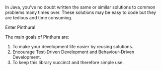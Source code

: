 In Java, you've no doubt written the same or similar solutions to common problems many times over. These solutions may be easy to code but they are tedious and time consuming.

Enter Pinthura!

The main goals of Pinthura are:

  1. To make your development life easier by reusing solutions.
  1. Encourage Test-Driven Development and Behaviour-Driven Development.
  1. To keep this library succinct and therefore simple use.

